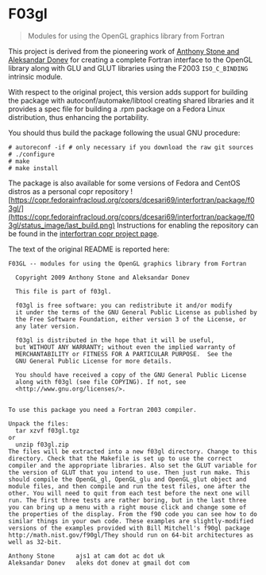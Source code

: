 
# F03gl #
> Modules for using the OpenGL graphics library from Fortran

This project is derived from the pioneering work of [Anthony Stone and
Aleksandar Donev](http://www-stone.ch.cam.ac.uk/pub/f03gl/index.xhtml)
for creating a complete Fortran interface to the OpenGL library along
with GLU and GLUT libraries using the F2003 `ISO_C_BINDING` intrinsic
module.

With respect to the original project, this version adds support
for building the package with autoconf/automake/libtool creating
shared libraries and it provides a spec file for building a .rpm
package on a Fedora Linux distribution, thus enhancing the
portability.

You should thus build the package following the usual GNU procedure:

```
# autoreconf -if # only necessary if you download the raw git sources
# ./configure
# make
# make install
```
The package is also available for some versions of Fedora and CentOS distros
as a personal copr repository 
![https://copr.fedorainfracloud.org/coprs/dcesari69/interfortran/package/f03gl/](https://copr.fedorainfracloud.org/coprs/dcesari69/interfortran/package/f03gl/status_image/last_build.png)
Instructions for enabling the repository can be found in the
[interfortran copr project page](https://copr.fedorainfracloud.org/coprs/dcesari69/interfortran/).

The text of the original README is reported here:

```
F03GL -- modules for using the OpenGL graphics library from Fortran

  Copyright 2009 Anthony Stone and Aleksandar Donev

  This file is part of f03gl.

  f03gl is free software: you can redistribute it and/or modify
  it under the terms of the GNU General Public License as published by
  the Free Software Foundation, either version 3 of the License, or
  any later version.

  f03gl is distributed in the hope that it will be useful,
  but WITHOUT ANY WARRANTY; without even the implied warranty of
  MERCHANTABILITY or FITNESS FOR A PARTICULAR PURPOSE.  See the
  GNU General Public License for more details.

  You should have received a copy of the GNU General Public License
  along with f03gl (see file COPYING). If not, see
  <http://www.gnu.org/licenses/>.


To use this package you need a Fortran 2003 compiler. 

Unpack the files:
  tar xzvf f03gl.tgz
or
  unzip f03gl.zip
The files will be extracted into a new f03gl directory. Change to this
directory. Check that the Makefile is set up to use the correct
compiler and the appropriate libraries. Also set the GLUT variable for
the version of GLUT that you intend to use. Then just run make. This
should compile the OpenGL_gl, OpenGL_glu and OpenGL_glut object and
module files, and then compile and run the test files, one after the
other. You will need to quit from each test before the next one will
run. The first three tests are rather boring, but in the last three
you can bring up a menu with a right mouse click and change some of
the properties of the display. From the f90 code you can see how to do
similar things in your own code. These examples are slightly-modified
versions of the examples provided with Bill Mitchell's f90gl package 
http://math.nist.gov/f90gl/They should run on 64-bit architectures as
well as 32-bit.

Anthony Stone      ajs1 at cam dot ac dot uk
Aleksandar Donev   aleks dot donev at gmail dot com
```
